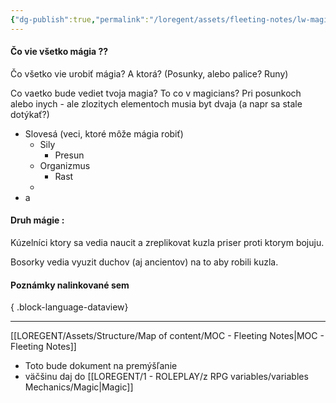 ```yaml
---
{"dg-publish":true,"permalink":"/loregent/assets/fleeting-notes/lw-magic-otazka-link/","noteIcon":""}
---
```


#### Čo vie všetko mágia ??

Čo všetko vie urobiť mágia? A ktorá? (Posunky, alebo palice? Runy)

Co vaetko bude vediet tvoja magia? To co v magicians? Pri posunkoch alebo inych - ale zlozitych elementoch musia byt dvaja (a napr sa stale dotýkať?)

- Slovesá (veci, ktoré môže mágia robiť)
	- Sily
		- Presun
	- Organizmus
		- Rast
	- 
- a

#### Druh mágie : 

Kúzelníci ktory sa vedia naucit a zreplikovat kuzla priser proti ktorym bojuju.

Bosorky vedia vyuzit duchov (aj ancientov) na to aby robili kuzla.

#### Poznámky nalinkované sem


{ .block-language-dataview}

---
[[LOREGENT/Assets/Structure/Map of content/MOC - Fleeting Notes\|MOC - Fleeting Notes]]
- Toto bude dokument na premýšľanie
- väčšinu daj do [[LOREGENT/1 - ROLEPLAY/z RPG variables/variables Mechanics/Magic\|Magic]]